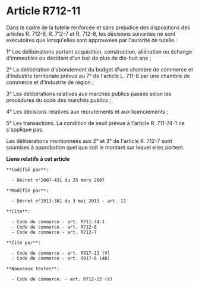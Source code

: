# Article R712-11

Dans le cadre de la tutelle renforcée et sans préjudice des dispositions des articles R. 712-6, R. 712-7 et R. 712-8, les
décisions suivantes ne sont exécutoires que lorsqu'elles sont approuvées par l'autorité de tutelle : 

1° Les délibérations portant acquisition, construction, aliénation ou échange d'immeubles ou décidant d'un bail de plus de
dix-huit ans ; 

2° La délibération d'abondement du budget d'une chambre de commerce et d'industrie territoriale prévue au 7° de l'article L.
711-8 par une chambre de commerce et d'industrie de région ; 

3° Les délibérations relatives aux marchés publics passés selon les procédures du code des marchés publics ; 

4° Les décisions relatives aux recrutements et aux licenciements ; 

5° Les transactions. La condition de seuil prévue à l'article R. 711-74-1 ne s'applique pas. 

Les délibérations mentionnées aux 2° et 3° de l'article R. 712-7 sont soumises à approbation quel que soit le montant sur
lequel elles portent.

**Liens relatifs à cet article**

	**Codifié par**:

	  - Décret n°2007-431 du 25 mars 2007

	**Modifié par**:

	  - Décret n°2013-381 du 3 mai 2013 - art. 12

	**Cite**:

	  - Code de commerce - art. R711-74-1
	  - Code de commerce - art. R712-6
	  - Code de commerce - art. R712-7

	**Cité par**:

	  - Code de commerce - art. R917-13 (V)
	  - Code de commerce - art. R917-6 (Ab)

	**Nouveaux textes**:

	  - Code de commerce. - art. R712-23 (V)
